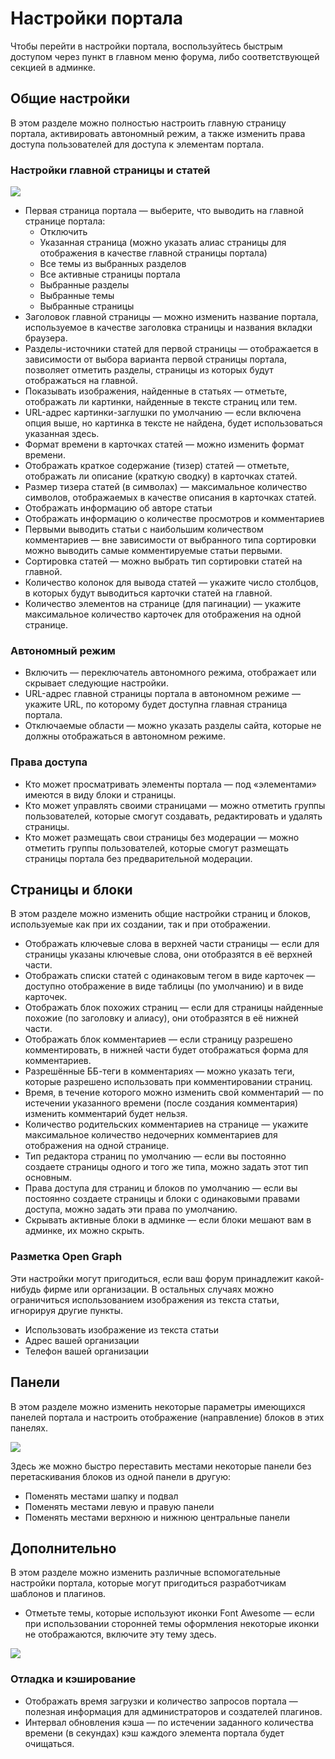 # Настройки портала
Чтобы перейти в настройки портала, воспользуйтесь быстрым доступом через пункт в главном меню форума, либо соответствующей секцией в админке.

## Общие настройки
В этом разделе можно полностью настроить главную страницу портала, активировать автономный режим, а также изменить права доступа пользователей для доступа к элементам портала.

### Настройки главной страницы и статей

![](basic.png)

* Первая страница портала — выберите, что выводить на главной странице портала:
    * Отключить
    * Указанная страница (можно указать алиас страницы для отображения в качестве главной страницы портала)
    * Все темы из выбранных разделов
    * Все активные страницы портала
    * Выбранные разделы
    * Выбранные темы
    * Выбранные страницы
* Заголовок главной страницы — можно изменить название портала, используемое в качестве заголовка страницы и названия вкладки браузера.
* Разделы-источники статей для первой страницы — отображается в зависимости от выбора варианта первой страницы портала, позволяет отметить разделы, страницы из которых будут отображаться на главной.
* Показывать изображения, найденные в статьях — отметьте, отображать ли картинки, найденные в тексте страниц или тем.
* URL-адрес картинки-заглушки по умолчанию — если включена опция выше, но картинка в тексте не найдена, будет использоваться указанная здесь.
* Формат времени в карточках статей — можно изменить формат времени.
* Отображать краткое содержание (тизер) статей — отметьте, отображать ли описание (краткую сводку) в карточках статей.
* Размер тизера статей (в символах) — максимальное количество символов, отображаемых в качестве описания в карточках статей.
* Отображать информацию об авторе статьи
* Отображать информацию о количестве просмотров и комментариев
* Первыми выводить статьи с наибольшим количеством комментариев — вне зависимости от выбранного типа сортировки можно выводить самые комментируемые статьи первыми.
* Сортировка статей — можно выбрать тип сортировки статей на главной.
* Количество колонок для вывода статей — укажите число столбцов, в которых будут выводиться карточки статей на главной.
* Количество элементов на странице (для пагинации) — укажите максимальное количество карточек для отображения на одной странице.

### Автономный режим

* Включить — переключатель автономного режима, отображает или скрывает следующие настройки.
* URL-адрес главной страницы портала в автономном режиме — укажите URL, по которому будет доступна главная страница портала.
* Отключаемые области — можно указать разделы сайта, которые не должны отображаться в автономном режиме.

### Права доступа

* Кто может просматривать элементы портала — под «элементами» имеются в виду блоки и страницы.
* Кто может управлять своими страницами — можно отметить группы пользователей, которые смогут создавать, редактировать и удалять страницы.
* Кто может размещать свои страницы без модерации — можно отметить группы пользователей, которые смогут размещать страницы портала без предварительной модерации.

## Страницы и блоки
В этом разделе можно изменить общие настройки страниц и блоков, используемые как при их создании, так и при отображении.

* Отображать ключевые слова в верхней части страницы — если для страницы указаны ключевые слова, они отобразятся в её верхней части.
* Отображать списки статей с одинаковым тегом в виде карточек — доступно отображение в виде таблицы (по умолчанию) и в виде карточек.
* Отображать блок похожих страниц — если для страницы найденные похожие (по заголовку и алиасу), они отобразятся в её нижней части.
* Отображать блок комментариев — если страницу разрешено комментировать, в нижней части будет отображаться форма для комментариев.
* Разрешённые ББ-теги в комментариях — можно указать теги, которые разрешено использовать при комментировании страниц.
* Время, в течение которого можно изменить свой комментарий — по истечении указанного времени (после создания комментария) изменить комментарий будет нельзя.
* Количество родительских комментариев на странице — укажите максимальное количество недочерних комментариев для отображения на одной странице.
* Тип редактора страниц по умолчанию — если вы постоянно создаете страницы одного и того же типа, можно задать этот тип основным.
* Права доступа для страниц и блоков по умолчанию — если вы постоянно создаете страницы и блоки с одинаковыми правами доступа, можно задать эти права по умолчанию.
* Скрывать активные блоки в админке — если блоки мешают вам в админке, их можно скрыть.

### Разметка Open Graph
Эти настройки могут пригодиться, если ваш форум принадлежит какой-нибудь фирме или организации. В остальных случаях можно ограничиться использованием изображения из текста статьи, игнорируя другие пункты.

* Использовать изображение из текста статьи
* Адрес вашей организации
* Телефон вашей организации

## Панели
В этом разделе можно изменить некоторые параметры имеющихся панелей портала и настроить отображение (направление) блоков в этих панелях.

![](panels.png)

Здесь же можно быстро переставить местами некоторые панели без перетаскивания блоков из одной панели в другую:
* Поменять местами шапку и подвал
* Поменять местами левую и правую панели
* Поменять местами верхнюю и нижнюю центральные панели

## Дополнительно
В этом разделе можно изменить различные вспомогательные настройки портала, которые могут пригодиться разработчикам шаблонов и плагинов.

* Отметьте темы, которые используют иконки Font Awesome — если при использовании сторонней темы оформления некоторые иконки не отображаются, включите эту тему здесь.

![](misc.png)

### Отладка и кэширование

* Отображать время загрузки и количество запросов портала — полезная информация для администраторов и создателей плагинов.
* Интервал обновления кэша — по истечении заданного количества времени (в секундах) кэш каждого элемента портала будет очищаться.